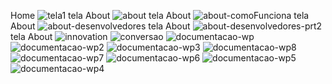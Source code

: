 Home
![tela1](https://github.com/carloseduzinn/appmercado/assets/104845761/c4369f84-c7cd-4391-8aaa-3a10e757aee3)
tela About
![about](https://github.com/carloseduzinn/appmercado/assets/104845761/7423fef0-dcd3-4dfb-b896-fcde04b8437f)
tela About
![about-comoFunciona](https://github.com/carloseduzinn/appmercado/assets/104845761/df21b319-150f-4466-b16a-e1a9c87fb906)
tela About
![about-desenvolvedores](https://github.com/carloseduzinn/appmercado/assets/104845761/fa1dff5e-685f-44f3-a936-2d73b08cfd7b)
tela About
![about-desenvolvedores-prt2](https://github.com/carloseduzinn/appmercado/assets/104845761/941923b3-c719-4fb5-aad7-28f17bc59a0f)
tela About
![innovation](https://github.com/carloseduzinn/appmercado/assets/104845761/17e3ad26-a8a2-43ee-8738-2dd655792831)
![conversao](https://github.com/carloseduzinn/appmercado/assets/104845761/5888311b-342e-479d-9f24-eb1ef8eff13e)
![documentacao-wp](https://github.com/carloseduzinn/appmercado/assets/104845761/690b5c6d-7e80-42ba-8dad-074df159a320)
![documentacao-wp2](https://github.com/carloseduzinn/appmercado/assets/104845761/4975db0f-4aa7-4e17-8a81-4afcb7b73243)
![documentacao-wp3](https://github.com/carloseduzinn/appmercado/assets/104845761/a6d59028-c830-47d9-b576-3eaf9cde5634)
![documentacao-wp8](https://github.com/carloseduzinn/appmercado/assets/104845761/f8f635c5-bc34-4a3a-85f8-2cb6731e1636)
![documentacao-wp7](https://github.com/carloseduzinn/appmercado/assets/104845761/8e440c60-11b9-4ea4-b9ac-2495699162a4)
![documentacao-wp6](https://github.com/carloseduzinn/appmercado/assets/104845761/abf549fd-4420-4a55-bc96-47e233040844)
![documentacao-wp5](https://github.com/carloseduzinn/appmercado/assets/104845761/c3c8e613-cfc8-4385-afe8-f4f7c9e969a1)
![documentacao-wp4](https://github.com/carloseduzinn/appmercado/assets/104845761/c1ef8c9c-54e9-410c-837d-fb3dda3e6041)
